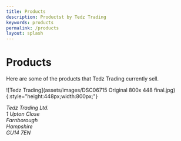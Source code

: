 ```yaml
---
title: Products
description: Productst by Tedz Trading
keywords: products
permalink: /products
layout: splash
---
```

# Products



Here are some of the products that Tedz Trading currently sell.

![Tedz Trading](assets/images/DSC06715 Original 800x 448 final.jpg){:style="height:448px;width:800px;"}

<address>
Tedz Trading Ltd.<br>
1 Upton Close<br>
Farnborough<br>
Hampshire<br>
GU14 7EN<br>
</address>

